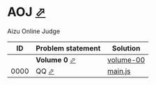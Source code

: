 # AOJ [⬀](https://judge.u-aizu.ac.jp/onlinejudge/index.jsp)

Aizu Online Judge



| ID   | Problem statement                                                              | Solution                          |
|------|--------------------------------------------------------------------------------|-----------------------------------|
|      | **Volume 0** [⬀](https://judge.u-aizu.ac.jp/onlinejudge/finder.jsp?volumeNo=0) | [volume-00](volume-00/)           |
| 0000 | QQ [⬀](https://judge.u-aizu.ac.jp/onlinejudge/description.jsp?id=0000)         | [main.js](volume-00/0000/main.js) |

